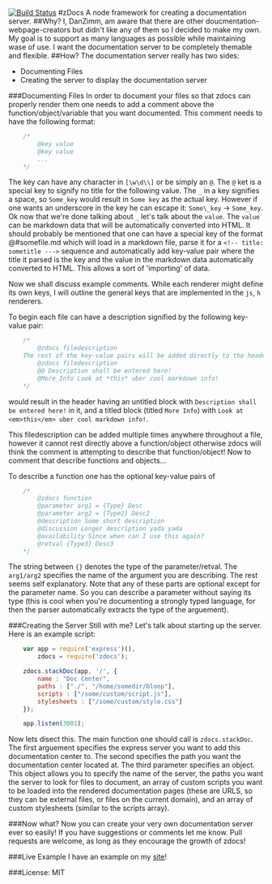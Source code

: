 <!-- title: -->
[![Build Status](https://travis-ci.org/danzimm/zdocs.png?branch=master)](https://travis-ci.org/danzimm/zdocs)
#zDocs
A node framework for creating a documentation server.
##Why?
I, DanZimm, am aware that there are other doucmentation-webpage-creators but didn't like any of them so I decided to make my own. My goal is to support as many languages as possible while maintaining wase of use. I want the documentation server to be completely themable and flexible.
##How?
The documentation server really has two sides:

- Documenting Files
- Creating the server to display the documentation server

###Documenting Files
In order to document your files so that zdocs can properly render them one needs to add a comment above the function/object/variable that you want documented. This comment needs to have the following format:
```javascript
    /*
        @key value
        @key value
        ...
    */
```
The key can have any character in `[\w\d\\]` or be simply an `@`. The `@` ket is a special key to signify no title for the following value. The `_` in a key signifies a space, so `Some_key` would result in `Some key` as the actual key. However if one wants an underscore in the key he can escape it: `Some\_key` -> `Some_key`. Ok now that we're done talking about `_` let's talk about the `value`. The `value` can be markdown data that will be automatically converted into HTML. It should probably be mentioned that one can have a special key of the format
    @#somefile.md
which will load in a markdown file, parse it for a `<!-- title: sometitle --->` sequence and automatically add key-value pair where the title it parsed is the key and the value in the markdown data automatically converted to HTML. This allows a sort of 'importing' of data.

Now we shall discuss example comments. While each renderer might define its own keys, I will outline the general keys that are implemented in the `js`, `h` renderers. 

To begin each file can have a description signified by the following key-value pair:
```javascript
    /*
        @zdocs filedescription
    The rest of the key-value pairs will be added directly to the header of the documentation page. For example th following comment:
        @zdocs filedescription
        @@ Description shall be entered here!
        @More_Info Look at *this* uber cool markdown info!
    */
```
would result in the header having an untitled block with `Description shall be entered here!` in it, and a titled block (titled `More Info`) with `Look at <em>this</em> uber cool markdown info!`.

This filedescription can be added multiple times anywhere throughout a file, however it cannot rest directly above a function/object otherwise zdocs will think the comment is attempting to describe that function/object! Now to comment that describe functions and objects...

To describe a function one has the optional key-value pairs of
```javascript
    /*
        @zdocs function
        @parameter arg1 = {Type} Desc
        @parameter arg2 = {Type2} Desc2
        @description Some short description
        @discussion Longer description yada yada
        @availability Since when can I use this again?
        @retval {Type3} Desc3
    */
```
The string between `{}` denotes the type of the parameter/retval. The `arg1/arg2` specifies the name of the argument you are describing. The rest seems self explanatory. Note that any of these parts are optional except for the parameter name. So you can describe a parameter without saying its type (this is cool when you're documenting a strongly typed language, for then the parser automatically extracts the type of the arguement).

###Creating the Server
Still with me? Let's talk about starting up the server. Here is an example script:
```javascript
    var app = require('express')(),
        zdocs = require('zdocs');

    zdocs.stackDoc(app, '/', {
        name : "Doc Center",
        paths : ["./", "/home/somedir/bloop"],
        scripts : ["/some/custom/script.js"],
        stylesheets : ["/some/custom/style.css"]
    });

    app.listen(3001);
```
Now lets disect this. The main function one should call is `zdocs.stackDoc`. The first arguement specifies the express server you want to add this documentation center to. The second specifies the path you want the documentation center located at. The third parameter specifies an object. This object allows you to specify the name of the server, the paths you want the server to look for files to document, an array of custom scripts you want to be loaded into the rendered documentation pages (these are URLS, so they can be external files, or files on the current domain), and an array of custom stylesheets (similar to the scripts array).

###Now what?
Now you can create your very own documentation server ever so easily! If you have suggestions or comments let me know. Pull requests are welcome, as long as they encourage the growth of zdocs!

###Live Example
I have an example on my [site](http://docs.danzimm.com/zdocs/)!

###License: MIT
